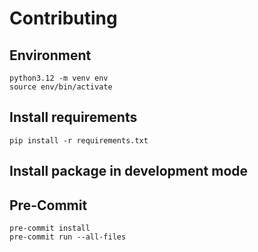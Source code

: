 # Contributing

## Environment

```shell
python3.12 -m venv env
source env/bin/activate
```

## Install requirements

```shell
pip install -r requirements.txt
```

## Install package in development mode

<!-- 
TODO: ...
-->

## Pre-Commit

```shell
pre-commit install
pre-commit run --all-files
```
